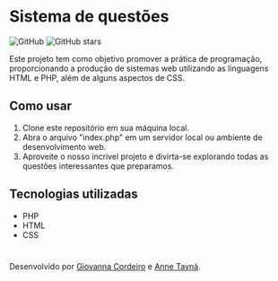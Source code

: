 # Sistema de questões
![GitHub](https://img.shields.io/github/license/giovanna-anne/simulador-investimentos)
![GitHub stars](https://img.shields.io/github/stars/giovanna-anne/simulador-investimentos?style=social)

Este projeto tem como objetivo promover a prática de programação, proporcionando a produção de sistemas web utilizando as linguagens HTML e PHP, além de alguns aspectos de CSS.

## Como usar
1. Clone este repositório em sua máquina local.
2. Abra o arquivo "index.php" em um servidor local ou ambiente de desenvolvimento web.
3. Aproveite o nosso incrível projeto e divirta-se explorando todas as questões interessantes que preparamos.
## Tecnologias utilizadas
- PHP
- HTML
- CSS
# 
Desenvolvido por [Giovanna Cordeiro](https://github.com/GCA6) e [Anne Tayná](https://github.com/AnneTGB).
